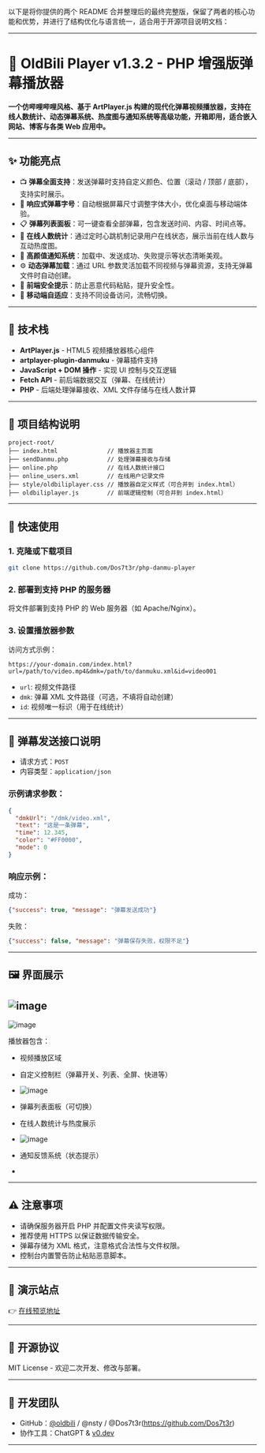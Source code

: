 以下是将你提供的两个 README 合并整理后的最终完整版，保留了两者的核心功能和优势，并进行了结构优化与语言统一，适合用于开源项目说明文档：

---

# 🎥 OldBili Player v1.3.2 - PHP 增强版弹幕播放器

**一个仿哔哩哔哩风格、基于 ArtPlayer.js 构建的现代化弹幕视频播放器，支持在线人数统计、动态弹幕系统、热度图与通知系统等高级功能，开箱即用，适合嵌入网站、博客与各类 Web 应用中。**

---

## ✨ 功能亮点

- 📺 **弹幕全面支持**：发送弹幕时支持自定义颜色、位置（滚动 / 顶部 / 底部），支持实时展示。
- 🔄 **响应式弹幕字号**：自动根据屏幕尺寸调整字体大小，优化桌面与移动端体验。
- 📋 **弹幕列表面板**：可一键查看全部弹幕，包含发送时间、内容、时间点等。
- 📡 **在线人数统计**：通过定时心跳机制记录用户在线状态，展示当前在线人数与互动热度图。
- 🎨 **高颜值通知系统**：加载中、发送成功、失败提示等状态清晰美观。
- ⚙️ **动态弹幕加载**：通过 URL 参数灵活加载不同视频与弹幕资源，支持无弹幕文件时自动创建。
- 🚨 **前端安全提示**：防止恶意代码粘贴，提升安全性。
- 📱 **移动端自适应**：支持不同设备访问，流畅切换。

---

## 🔧 技术栈

- **ArtPlayer.js** - HTML5 视频播放器核心组件
- **artplayer-plugin-danmuku** - 弹幕插件支持
- **JavaScript + DOM 操作** - 实现 UI 控制与交互逻辑
- **Fetch API** - 前后端数据交互（弹幕、在线统计）
- **PHP** - 后端处理弹幕接收、XML 文件存储与在线人数计算

---

## 📁 项目结构说明

```
project-root/
├── index.html              // 播放器主页面
├── sendDanmu.php           // 处理弹幕接收与存储
├── online.php              // 在线人数统计接口
├── online_users.xml        // 在线用户记录文件
├── style/oldbiliplayer.css // 播放器自定义样式（可合并到 index.html）
├── oldbiliplayer.js        // 前端逻辑控制（可合并到 index.html）
```

---

## 🔌 快速使用

### 1. 克隆或下载项目

```bash
git clone https://github.com/Dos7t3r/php-danmu-player
```

### 2. 部署到支持 PHP 的服务器

将文件部署到支持 PHP 的 Web 服务器（如 Apache/Nginx）。

### 3. 设置播放器参数

访问方式示例：

```url
https://your-domain.com/index.html?url=/path/to/video.mp4&dmk=/path/to/danmuku.xml&id=video001
```

- `url`: 视频文件路径
- `dmk`: 弹幕 XML 文件路径（可选，不填将自动创建）
- `id`: 视频唯一标识（用于在线统计）

---

## 📮 弹幕发送接口说明

- 请求方式：`POST`
- 内容类型：`application/json`

### 示例请求参数：

```json
{
  "dmkUrl": "/dmk/video.xml",
  "text": "这是一条弹幕",
  "time": 12.345,
  "color": "#FF0000",
  "mode": 0
}
```

### 响应示例：

成功：

```json
{"success": true, "message": "弹幕发送成功"}
```

失败：

```json
{"success": false, "message": "弹幕保存失败，权限不足"}
```

---

## 🖼️ 界面展示


![image](https://github.com/user-attachments/assets/8e06707a-76c7-43f9-942e-66b8cd53c1c1)
---
![image](https://github.com/user-attachments/assets/db70cd73-3e2c-4e38-9211-e8b016f020cc)

播放器包含：

- 视频播放区域
- 自定义控制栏（弹幕开关、列表、全屏、快进等）
- ![image](https://github.com/user-attachments/assets/3db7035d-9461-4ffb-9d67-1d890fb6409a)

- 弹幕列表面板（可切换）
- 在线人数统计与热度展示
- ![image](https://github.com/user-attachments/assets/959830c0-3259-4a91-973b-08ea5bdd8932)

- 通知反馈系统（状态提示）
- 

---

## ⚠️ 注意事项

- 请确保服务器开启 PHP 并配置文件夹读写权限。
- 推荐使用 HTTPS 以保证数据传输安全。
- 弹幕存储为 XML 格式，注意格式合法性与文件权限。
- 控制台内置警告防止粘贴恶意脚本。

---

## 🧪 演示站点

👉 [在线预览地址](https://player.oldbili.fun/?url=https://limeblogs.github.io/ubc2/vid/av14224600125.mp4&dmk=https://oldbili.github.io/dmku/%E2%80%9C%E4%B8%80%E6%BC%94%E4%B8%81%E7%9C%9F_%E4%BE%BF%E5%85%A5%E6%88%8F_%E5%BE%97%E5%A4%AA%E6%B7%B1%E2%80%9D%E2%80%94%E2%80%94%E4%B8%81%E7%9C%9F%E8%83%BD%E9%87%8F%E5%8D%95%E6%9B%B2%E3%80%8A%E7%BE%A4%E4%B8%81%E3%80%8B.26554729651.xml)

---

## 📜 开源协议

MIT License - 欢迎二次开发、修改与部署。

---

## 👥 开发团队

- GitHub：[@oldbili](https://github.com/oldbili) / @nsty / @Dos7t3r(https://github.com/Dos7t3r) 
- 协作工具：ChatGPT & [v0.dev](https://v0.dev)

---

